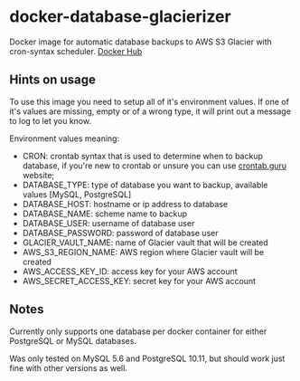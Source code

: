 # docker-database-glacierizer

Docker image for automatic database backups to AWS S3 Glacier with cron-syntax scheduler. [Docker Hub](https://hub.docker.com/r/ivanborshchov/docker-database-glacierizer)

## Hints on usage
To use this image you need to setup all of it's environment values. If one of it's values are missing, empty or of a wrong type, it will print out a message to log to let you know.

Environment values meaning:
- CRON: crontab syntax that is used to determine when to backup database, if you're new to crontab or unsure you can use [crontab.guru](crontab.guru) website;
- DATABASE_TYPE: type of database you want to backup, available values [MySQL, PostgreSQL]
- DATABASE_HOST: hostname or ip address to database
- DATABASE_NAME: scheme name to backup
- DATABASE_USER: username of database user 
- DATABASE_PASSWORD: password of database user
- GLACIER_VAULT_NAME: name of Glacier vault that will be created
- AWS_S3_REGION_NAME: AWS region where Glacier vault will be created
- AWS_ACCESS_KEY_ID: access key for your AWS account
- AWS_SECRET_ACCESS_KEY: secret key for your AWS account

## Notes
Currently only supports one database per docker container for either PostgreSQL or MySQL databases. 

Was only tested on MySQL 5.6 and PostgreSQL 10.11, but should work just fine with other versions as well.